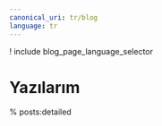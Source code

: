 ```yaml
---
canonical_uri: tr/blog
language: tr
---
```


! include blog_page_language_selector

# Yazılarım

% posts:detailed

